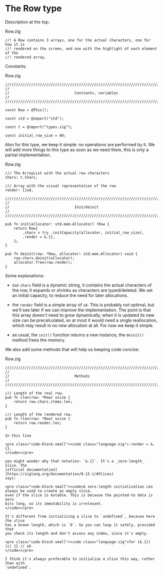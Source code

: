 # The Row type

Description at the top:

<div class="code-title">Row.zig</div>

```zig
//! A Row contains 3 arrays, one for the actual characters, one for how it is
//! rendered on the screen, and one with the highlight of each element of the
//! rendered array.
```

Constants:

<div class="code-title">Row.zig</div>

```zig
///////////////////////////////////////////////////////////////////////////////
//
//                              Constants, variables
//
///////////////////////////////////////////////////////////////////////////////

const Row = @This();

const std = @import("std");

const t = @import("types.zig");

const initial_row_size = 80;
```

Also for this type, we keep it simple: no operations are performed by it. We
will add more things to this type as soon as we need them, this is only
a partial implementation.

<div class="code-title">Row.zig</div>

```zig
/// The ArrayList with the actual row characters
chars: t.Chars,

/// Array with the visual representation of the row
render: []u8,

///////////////////////////////////////////////////////////////////////////////
//
//                              Init/deinit
//
///////////////////////////////////////////////////////////////////////////////

pub fn init(allocator: std.mem.Allocator) !Row {
    return Row{
        .chars = try .initCapacity(allocator, initial_row_size),
        .render = &.{},
    };
}

pub fn deinit(row: *Row, allocator: std.mem.Allocator) void {
    row.chars.deinit(allocator);
    allocator.free(row.render);
}
```

Some explanations:

- our `chars` field is a dynamic string, it contains the actual characters of
the row, it expands or shrinks as characters are typed/deleted. We set an
initial capacity, to reduce the need for later allocations.

- the `render` field is a simple array of `u8`. This is probably not optimal,
but we'll see later if we can improve the implementation. The point is that
this array doesn't need to grow dynamically, when it is updated its new size
can be precalculated, so at most it would need a single reallocation, which may
result in no new allocation at all. For now we keep it simple.

- as usual, the `init()` function returns a new instance, the `deinit()` method
frees the memory.

We also add some methods that will help us keeping code concise:

<div class="code-title">Row.zig</div>

```zig
///////////////////////////////////////////////////////////////////////////////
//
//                              Methods
//
///////////////////////////////////////////////////////////////////////////////

/// Length of the real row.
pub fn clen(row: *Row) usize {
    return row.chars.items.len;
}

/// Length of the rendered row.
pub fn rlen(row: *Row) usize {
    return row.render.len;
}
```

```admonish note title="Zero-length initialization"
In this line

<pre class="code-block-small"><code class="language-zig">.render = &.{},
</code></pre>

you might wonder why that notation: `&.{}`. It's a _zero-length_ slice. The
[official documentation](https://ziglang.org/documentation/0.15.1/#Slices)
says:

<pre class="code-block-small"><code>A zero-length initialization can always be used to create an empty slice,
even if the slice is mutable. This is because the pointed-to data is zero
bits long, so its immutability is irrelevant.
</code></pre>

It's different from initializing a slice to `undefined`, because here the slice
has a known length, which is `0`. So you can loop it safely, provided that
you check its length and don't access any index, since it's empty.

<pre class="code-block-small"><code class="language-zig">for (&.{}) |c| {} // ok
</code></pre>

I think it's always preferable to initialize a slice this way, rather than with
`undefined`.
```
